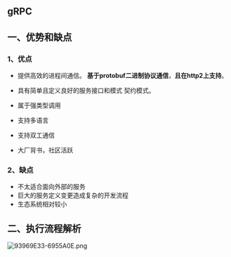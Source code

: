 ## gRPC

## 一、优势和缺点
### 1、优点
* 提供高效的进程间通信。
    **基于protobuf二进制协议通信**，**且在http2上支持**。
    
* 具有简单且定义良好的服务接口和模式
    契约模式。
* 属于强类型调用
* 支持多语言
* 支持双工通信
* 大厂背书，社区活跃

### 2、缺点
* 不太适合面向外部的服务
* 巨大的服务定义变更造成复杂的开发流程
* 生态系统相对较小

## 二、执行流程解析
![93969E33-6955A0E.png](https://pic.imgdb.cn/item/62a400d90947543129337b33.png)



